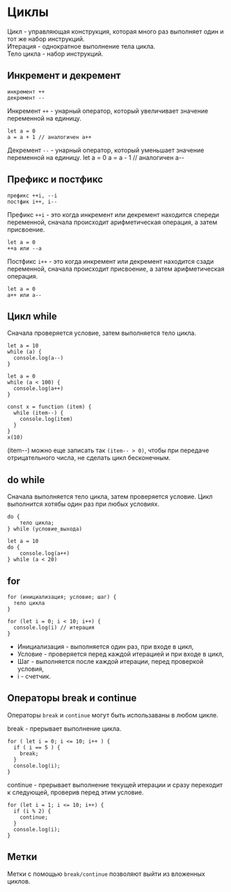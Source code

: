 # Циклы
Цикл - управляющая конструкция, которая много раз выполняет один и тот же набор инструкций.  
Итерация - однократное выполнение тела цикла.  
Тело цикла - набор инструкций.

## Инкремент и декремент
    инкремент ++
    декремент --

Инкремент `++` - унарный оператор, который увеличивает значение переменной на единицу.

    let a = 0
    a = a + 1 // аналогичен a++

Декремент `--` - унарный оператор, который уменьшает значение переменной на единицу.
    let a = 0
    a = a - 1 // аналогичен a--

## Префикс и постфикс
    префикс ++i, --i
    постфик i++, i--

Префикс `++i` - это когда инкремент или декремент находится спереди переменной, сначала происходит арифметическая операция, а затем присвоение.

    let a = 0
    ++a или --a

Постфикс `i++` - это когда инкремент или декремент находится сзади переменной, сначала происходит присвоение, а затем арифметическая операция.

    let a = 0
    a++ или a--

## Цикл while
Сначала проверяется условие, затем выполняется тело цикла.

    let a = 10
    while (a) {
      console.log(a--)
    }

    let a = 0
    while (a < 100) {
      console.log(a++)
    }

    const x = function (item) {
      while (item--) {
        console.log(item)
      }
    }
    x(10)

(item--) можно еще записать так `(item-- > 0)`, чтобы при передаче отрицательного числа, не сделать цикл бесконечным.

## do while
Сначала выполняется тело цикла, затем проверяется условие. Цикл выполнится хотябы один раз при любых условиях.

    do {
        тело цикла;
    } while (условие_выхода)

    let a = 10
    do {
        console.log(a++)
    } while (a < 20)

## for

    for (инициализация; условие; шаг) {
      тело цикла
    }

    for (let i = 0; i < 10; i++) {
      console.log(i) // итерация
    }

- Инициализация - выполняется один раз, при входе в цикл,
- Условие - проверяется перед каждой итерацией и при входе в цикл,
- Шаг - выполняется после каждой итерации, перед проверкой условия,
- i - счетчик.

## Операторы break и continue
Операторы `break` и `continue` могут быть использаваны в любом цикле.

break - прерывает выполнение цикла.

    for ( let i = 0; i <= 10; i++ ) {
      if ( i == 5 ) {
        break;
      }
      console.log(i);
    }

continue - прерывает выполнение текущей итерации и сразу переходит к следующей, проверив перед этим условие.

    for (let i = 1; i <= 10; i++) {
      if (i % 2) {
        continue;
      }
      console.log(i);
    }

## Метки
Метки с помощью `break/continue` позволяют выйти из вложенных циклов.
